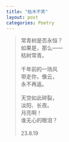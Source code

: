 ```yaml
---
title: "枯木不笑"
layout: post
categories: Poetry
---
```


>常青树是否永恒？<br>如果是，那么——<br>枯树常青。<br><br>千年前的一场风<br>带走你，像云，<br>永不再返。<br><br>天空如此碎裂，<br>淡阳、长夜。<br>月亮啊！<br>谁无心的眼泪？<br><br>23.8.19
>